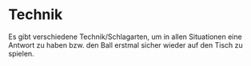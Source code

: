 # Technik
Es gibt verschiedene Technik/Schlagarten, um in allen Situationen eine Antwort zu haben bzw. den Ball erstmal sicher wieder auf den Tisch zu spielen.
